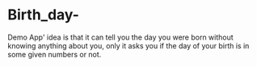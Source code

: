 # Birth_day-
Demo App' idea is that it can tell you the day you were born without knowing anything about you, only it asks you if the day of your birth is in some given numbers or not.
